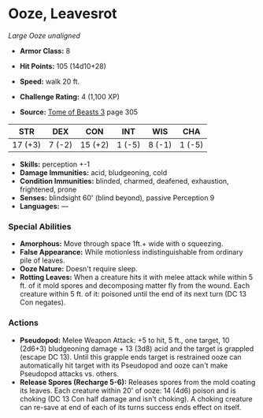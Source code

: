 # Ooze, Leavesrot

*Large* *Ooze* *unaligned*

- **Armor Class:** 8
- **Hit Points:** 105 (14d10+28)
- **Speed:** walk 20 ft.

- **Challenge Rating:** 4 (1,100 XP)
- **Source:** [Tome of Beasts 3](https://koboldpress.com/kpstore/product/tome-of-beasts-3-for-5th-edition/) page 305

| STR | DEX | CON | INT | WIS | CHA |
| --- | --- | --- | --- | --- | --- |
| 17 (+3) | 7 (-2) | 15 (+2) | 1 (-5) | 8 (-1) | 1 (-5) |

- **Skills:** perception +-1
- **Damage Immunities:** acid, bludgeoning, cold
- **Condition Immunities:** blinded, charmed, deafened, exhaustion, frightened, prone
- **Senses:** blindsight 60' (blind beyond), passive Perception 9
- **Languages:** —

### Special Abilities

- **Amorphous:** Move through space 1ft.+ wide with o squeezing.
- **False Appearance:** While motionless indistinguishable from ordinary pile of leaves.
- **Ooze Nature:** Doesn't require sleep.
- **Rotting Leaves:** When a creature hits it with melee attack while within 5 ft. of it mold spores and decomposing matter fly from the wound. Each creature within 5 ft. of it: poisoned until the end of its next turn (DC 13 Con negates).

### Actions

- **Pseudopod:** Melee Weapon Attack: +5 to hit, 5 ft., one target, 10 (2d6+3) bludgeoning damage + 13 (3d8) acid and the target is grappled (escape DC 13). Until this grapple ends target is restrained ooze can automatically hit target with its Pseudopod and ooze can't make Pseudopod attacks vs. others.
- **Release Spores (Recharge 5-6):** Releases spores from the mold coating its leaves. Each creature within 20' of ooze: 14 (4d6) poison and is choking (DC 13 Con half damage and isn't choking). A choking creature can re-save at end of each of its turns success ends effect on itself.


